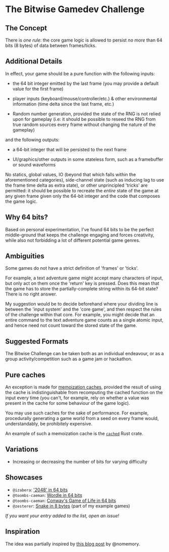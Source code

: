# The Bitwise Gamedev Challenge

## The Concept

There is *one rule*: the core game logic is allowed to persist *no more* than 64 bits (8 bytes) of data between
frames/ticks.

## Additional Details

In effect, your game should be a pure function with the following inputs:

- the 64 bit integer emitted by the last frame (you may provide a default value for the first frame)

- player inputs (keyboard/mouse/controller/etc.) & other environmental information (time delta since the last frame, etc.)

- Random number generation, provided the state of the RNG is not relied upon for gameplay (i.e: it should be possible to
  reseed the RNG from true random sources every frame without changing the nature of the gameplay)

and the following outputs:

- a 64-bit integer that will be persisted to the next frame

- UI/graphics/other outputs in some stateless form, such as a framebuffer or sound waveforms

No statics, global values, IO (beyond that which falls within the aforementioned categories), side-channel state (such
as inducing lag to use the frame time delta as extra state), or other unprincipled 'tricks' are permitted: it should
be possible to recreate the *entire* state of the game at any given frame given only the 64-bit integer and the code
that composes the game logic.

## Why 64 bits?

Based on personal experimentation, I've found 64 bits to be the perfect middle-ground that keeps the challenge engaging and
forces creativity, while also not forbidding a lot of different potential game genres.

## Ambiguities

Some games do not have a strict definition of 'frames' or 'ticks'.

For example, a text adventure game might accept many characters of input, but only act on them once the 'return' key
is pressed. Does this mean that the game has to store the partially-complete string within its 64-bit state? There is
no right answer.

My suggestion would be to decide beforehand where your dividing line is between the 'input system' and the 'core game',
and then respect the rules of the challenge within that core. For example, you might decide that an entire command to
the text adventure game counts as a single atomic input, and hence need not count toward the stored state of the game.

## Suggested Formats

The Bitwise Challenge can be taken both as an individual endeavour, or as a group activity/competition such as a
game jam or hackathon.

## Pure caches

An exception is made for [memoization caches](https://en.wikipedia.org/wiki/Memoization), provided the result of
using the cache is indistinguishable from recomputing the cached function on the input every time (you can't, for
example, rely on whether a value was present in the cache for some behaviour of the game logic).

You may use such caches for the sake of performance. For example, procedurally generating a game world from a seed on
every frame would, understandably, be prohibitely expensive.

An example of such a memoization cache is the [`cached`](https://crates.io/crates/cached) Rust crate.

## Variations

- Increasing or decreasing the number of bits for varying difficulty

## Showcases

- `@izabera`: ['2048' in 64 bits](https://github.com/izabera/bitwise-challenge-2048)
- `@toombs-caeman`: [Wordle in 64 bits](https://github.com/toombs-caeman/wordle)
- `@toombs-caeman`: [Conway's Game of Life in 64 bits](https://github.com/toombs-caeman/gol64/)
- `@zesterer`: [Snake in 8 bytes](https://github.com/zesterer/bitwise-examples#bitwise-snake) (part of my example games)

*If you want your entry added to the list, open an issue!*

## Inspiration

The idea was partially inspired by
[this blog post](https://www.andreinc.net/2022/05/01/4-integers-are-enough-to-write-a-snake-game) by @nomemory.
